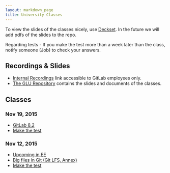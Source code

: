 ```yaml
---
layout: markdown_page
title: University Classes
---
```


To view the slides of the classes nicely, use [Deckset](http://www.decksetapp.com/).
In the future we will add pdfs of the slides to the repo.

Regarding tests - If you make the test more than a week later than the class,
notify someone (Job) to check your answers.

## Recordings & Slides

- [Internal Recordings](https://drive.google.com/drive/u/0/folders/0B41DBToSSIG_NlNFLUEwQ2JHSVk) link accessible to GitLab employees only.
- [The GLU Repository](https://gitlab.com/gitlab-org/University) contains the slides and
documents of the classes.

## Classes

### Nov 19, 2015

- [GitLab 8.2](https://gitlab.com/gitlab-org/University/blob/master/classes/8.2.md)
- [Make the test](http://goo.gl/forms/9PnmhiNzEa)

### Nov 12, 2015

- [Upcoming in EE](https://gitlab.com/gitlab-org/University/blob/master/classes/upcoming_in_ee.md)
- [Big files in Git (Git LFS, Annex)](https://gitlab.com/gitlab-org/University/blob/master/classes/git_lfs_and_annex.md)
- [Make the test](http://goo.gl/forms/RFsNK9fKuj)
